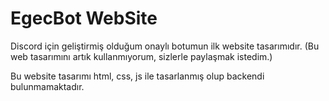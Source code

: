 # EgecBot WebSite

Discord için geliştirmiş olduğum onaylı botumun ilk website tasarımıdır. (Bu web tasarımını artık kullanmıyorum, sizlerle paylaşmak istedim.)

Bu website tasarımı html, css, js ile tasarlanmış olup backendi bulunmamaktadır. 

